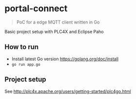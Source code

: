 # portal-connect

> PoC for a edge MQTT client written in Go

Basic project setup with PLC4X and Eclipse Paho

## How to run

* Install latest Go version https://golang.org/doc/install
* `go run app.go`

## Project setup

See http://plc4x.apache.org/users/getting-started/plc4go.html
